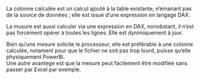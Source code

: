 La colonne calculée est un calcul ajouté à la table existante, n’émanant pas de la source de données ; elle est issue d’une expression en langage DAX.

La musure est aussi calculer via une expression en DAX, nonobstant, il n’est pas forcément opérer à toutes les lignes. Elle est dynimiquement à jour.

Bien qu’une mesure solicite le processeur, elle est préférable à une colonne calculée, notament pour que le fichier ne soit pas trop lourd, puisse qu’elle physiquement PowerBI.  
Une autre avantege est que la mesure peut facilement être modifiée sans passer par Excel par exemple.